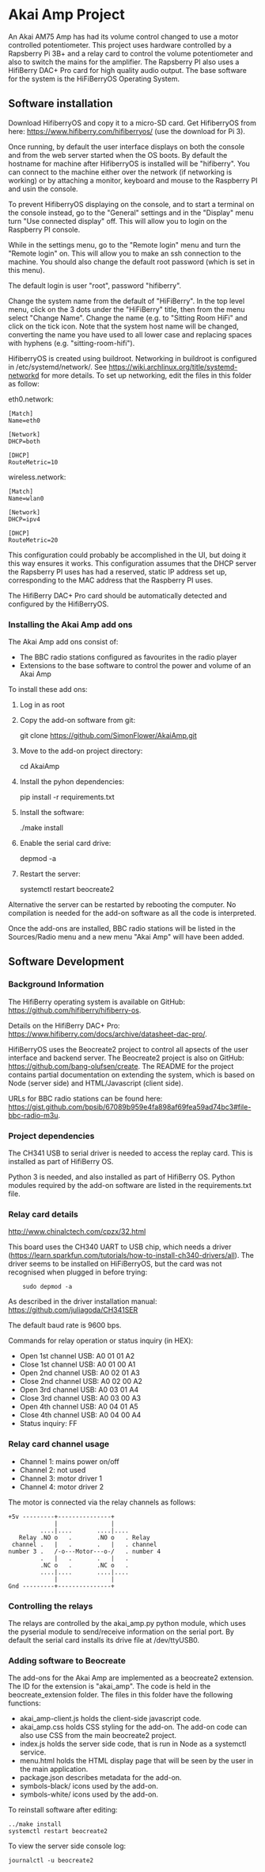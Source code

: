 Akai Amp Project
================

An Akai AM75 Amp has had its volume control changed to use
a motor controlled potentiometer. This project uses hardware
controlled by a Rapsberry Pi 3B+ and a relay card to control
the volume potentiometer and also to switch the mains for
the amplifier. The Rapsberry PI also uses a HifiBerry DAC+ Pro
card for high quality audio output. The base software for the
system is the HiFiBerryOS Operating System.

Software installation
---------------------

Download HifiberryOS and copy it to a micro-SD card. Get HifiberryOS
from here: https://www.hifiberry.com/hifiberryos/ (use the download 
for Pi 3).

Once running, by default the user interface displays on both the 
console and from the web server started when the OS boots. By default 
the hostname for machine after HifiberryOS is installed will be "hifiberry".
You can connect to the machine either over the network (if networking
is working) or by attaching a monitor, keyboard and mouse to the Raspberry
PI and usin the console.

To prevent HifiberryOS displaying on the console, and to start a terminal
on the console instead, go to the "General" settings and in the "Display"
menu turn "Use connected display" off. This will allow you to login on 
the Raspberry PI console.

While in the settings menu, go to the "Remote login" menu and turn the
"Remote login" on. This will allow you to make an ssh connection to the
machine. You should also change the default root password (which is set 
in this menu).

The default login is user "root", password "hifiberry".

Change the system name from the default of "HiFiBerry". In the top level
menu, click on the 3 dots under the "HiFiBerry" title, then from the menu
select "Change Name". Change the name (e.g. to "Sitting Room HiFi" and click
on the tick icon. Note that the system host name will be changed, converting
the name you have used to all lower case and replacing spaces with hyphens
(e.g. "sitting-room-hifi").

HifiberryOS is created using buildroot. Networking in buildroot is configured 
in /etc/systemd/network/. See https://wiki.archlinux.org/title/systemd-networkd
for more details. To set up networking, edit the files in this folder as follow:

eth0.network:

	[Match]
	Name=eth0
	
	[Network]
	DHCP=both
	
	[DHCP]
	RouteMetric=10

wireless.network:

	[Match]
	Name=wlan0
	
	[Network]
	DHCP=ipv4
	
	[DHCP]
	RouteMetric=20

This configuration could probably be accomplished in the UI, but doing it 
this way ensures it works. This configuration assumes that the DHCP server
the Rapsberry PI uses has had a reserved, static IP address set up,
corresponding to the MAC address that the Raspberry PI uses.

The HifiBerry DAC+ Pro card should be automatically detected and configured
by the HifiBerryOS.

### Installing the Akai Amp add ons ###

The Akai Amp add ons consist of:

- The BBC radio stations configured as favourites in the radio player
- Extensions to the base software to control the power and volume of
  an Akai Amp
  
To install these add ons:

1. Log in as root
2. Copy the add-on software from git:

    git clone https://github.com/SimonFlower/AkaiAmp.git
3. Move to the add-on project directory:

    cd AkaiAmp
4. Install the pyhon dependencies:

    pip install -r requirements.txt
5. Install the software:

    ./make install
6. Enable the serial card drive:

    depmod -a
7. Restart the server:

    systemctl restart beocreate2

Alternative the server can be restarted by rebooting the computer.
No compilation is needed for the add-on software as all the code
is interpreted.

Once the add-ons are installed, BBC radio stations will be listed
in the Sources/Radio menu and a new menu "Akai Amp" will have been
added.

Software Development
--------------------

### Background Information ###

The HifiBerry operating system is available on GitHub:
https://github.com/hifiberry/hifiberry-os.

Details on the HifiBerry DAC+ Pro:
https://www.hifiberry.com/docs/archive/datasheet-dac-pro/.

HifiBerryOS uses the Beocreate2 project to control all
apsects of the user interface and backend server. The
Beocreate2 project is also on GitHub:
https://github.com/bang-olufsen/create.
The README for the project contains partial documentation 
on extending the system, which is based on Node (server
side) and HTML/Javascript (client side).

URLs for BBC radio stations can be found here: 
https://gist.github.com/bpsib/67089b959e4fa898af69fea59ad74bc3#file-bbc-radio-m3u.

### Project dependencies ###

The CH341 USB to serial driver is needed to access the replay card.
This is installed as part of HifiBerry OS.

Python 3 is needed, and also installed as part of HifiBerry OS.
Python modules required by the add-on software are listed in
the requirements.txt file.

### Relay card details ###

http://www.chinalctech.com/cpzx/32.html

This board uses the CH340 UART to USB chip, which needs a driver
(https://learn.sparkfun.com/tutorials/how-to-install-ch340-drivers/all).
The driver seems to be installed on HiFiBerryOS, but the card was not
recognised when plugged in before trying:

        sudo depmod -a
        
As described in the driver installation manual:
https://github.com/juliagoda/CH341SER

The default baud rate is 9600 bps.

Commands for relay operation or status inquiry (in HEX):
- Open 1st channel USB: A0 01 01 A2
- Close 1st channel USB: A0 01 00 A1
- Open 2nd channel USB: A0 02 01 A3
- Close 2nd channel USB: A0 02 00 A2
- Open 3rd channel USB: A0 03 01 A4
- Close 3rd channel USB: A0 03 00 A3
- Open 4th channel USB: A0 04 01 A5
- Close 4th channel USB: A0 04 00 A4
- Status inquiry: FF

### Relay card channel usage ###

- Channel 1: mains power on/off
- Channel 2: not used
- Channel 3: motor driver 1
- Channel 4: motor driver 2

The motor is connected via the relay channels as follows:

    +5v ---------+---------------+
                 |               |
             ....|....       ....|....
       Relay .NO o   .       .NO o   . Relay
     channel .   |   .       .   |   . channel
    number 3 .   /-o---Motor---o-/   . number 4
             .   |   .       .   |   .
             .NC o   .       .NC o   .
             ....|....       ....|....
                 |               |
    Gnd ---------+---------------+          
           
### Controlling the relays ###

The relays are controlled by the akai_amp.py
python module, which uses the pyserial module
to send/receive information on the serial port.
By default the serial card installs its drive
file at /dev/ttyUSB0.

### Adding software to Beocreate ###

The add-ons for the Akai Amp are implemented as a beocreate2
extension. The ID for the extension is "akai_amp". The code 
is held in the beocreate_extension folder.
The files in this folder have the following functions:

- akai_amp-client.js holds the client-side javascript code.
- akai_amp.css  holds CSS styling for the add-on. The add-on
  code can also use CSS from the main beocreate2 project.
- index.js holds the server side code, that is run in Node
  as a systemctl service.
- menu.html holds the HTML display page that will be seen
  by the user in the main application.
- package.json describes metadata for the add-on.
- symbols-black/ icons used by the add-on.
- symbols-white/ icons used by the add-on.

To reinstall software after editing:

    ../make install
    systemctl restart beocreate2
    
To view the server side console log:

    journalctl -u beocreate2
